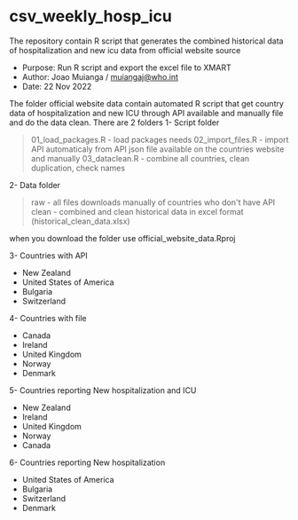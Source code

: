 # csv_weekly_hosp_icu
The repository contain R script that generates the combined historical data of hospitalization and new icu data from official website source

- Purpose: Run R script and export the excel file to XMART 
- Author: Joao Muianga /  muiangaj@who.int
- Date: 22 Nov 2022

The folder official website data contain automated R script that get country data of hospitalization and new ICU through API available and manually file and do the data clean.
There are 2 folders
1- Script folder 
> 01_load_packages.R - load packages needs
> 02_import_files.R  - import API automaticaly from API json file available on the countries website and manually
> 03_dataclean.R     - combine all countries, clean duplication, check names


2- Data folder 
> raw   - all files downloads manually of countries who don't have API
> clean - combined and clean historical data in excel format (historical_clean_data.xlsx)

when you download the folder use official_website_data.Rproj

3- Countries with API 
- New Zealand
- United States of America
- Bulgaria
- Switzerland

4- Countries with file
- Canada
- Ireland
- United Kingdom
- Norway
- Denmark

5- Countries reporting New hospitalization and ICU
- New Zealand
- Ireland
- United Kingdom
- Norway
- Canada

6- Countries reporting New hospitalization
- United States of America
- Bulgaria
- Switzerland
- Denmark


